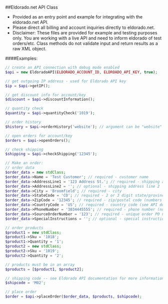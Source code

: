##Eldorado.net API Class
- Provided as an entry point and example for integrating with the eldorado.net API.
- Please direct all billing and account inquiries directly to eldorado.net.
- Disclaimer: These files are provided for example and testing purposes only. You are working with a live API and need to inform eldorado of test orders/etc. Class methods do not validate input and return results as a raw XML object.

####Examples:
```php
// create an API connection with debug mode enabled
$api = new EldoradoAPI(ELDORADO_ACCOUNT_ID, ELDROADO_API_KEY, true);

// get outgoing IP address - used for Eldorado API key
$ip = $api->getIP();

// get discount info for account/key
$discount = $api->discountInformation();

// quantity check
$quantity = $api->quantityCheck('1019');

// order history
$history = $api->orderHistory('website'); // argument can be "website" or "api"

// open orders for account/key
$orders = $api->openOrders();

// check shipping
$shipping = $api->checkShipping('12345');

// Make an order:
// order data
$order_data = new stdClass;
$order_data->Name = 'Test Customer'; // required - customer name
$order_data->AddressLine1 = '123 Address St.'; // required - shipping address line 1
$order_data->AddressLine2 = ''; // optional - shipping address line 2
$order_data->City = 'Broomfield'; // required - city
$order_data->StateCode = 'CO'; // required - 2 or 3 digit state/province code
$order_data->ZipCode = '12345'; // required - zip/postal code (numbers only, up to 10 digits)
$order_data->CountryCode = 'US'; // required - country code (see API documentation appendix)
$order_data->PhoneNumber = '3034445555'; // required - phone number (numbers only)
$order_data->SourceOrderNumber = '123'; // required - unique order PO number (numbers only)
$order_data->SpecialInstructions = ''; // optional - special instructions

// order products
$product1 = new stdClass;
$product1->Sku = '1018';
$product1->Quantity = '1';
$product2 = new stdClass;
$product2->Sku = '1019';
$product2->Quantity = '2';

// products must be in an array
$products = [$product1, $product2];

// shipping code -- see Eldorado API documentation for more information
$shipcode = 'M02';

// place order
$order = $api->placeOrder($order_data, $products, $shipcode);
```
